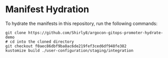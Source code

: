 # Manifest Hydration

To hydrate the manifests in this repository, run the following commands:

```shell
git clone https://github.com/Shirly8/argocon-gitops-promoter-hydrate-demo
# cd into the cloned directory
git checkout f0aec86dbf9ba8ac6de219fef3ced6df948fe382
kustomize build ./user-configuration/staging/integration
```
